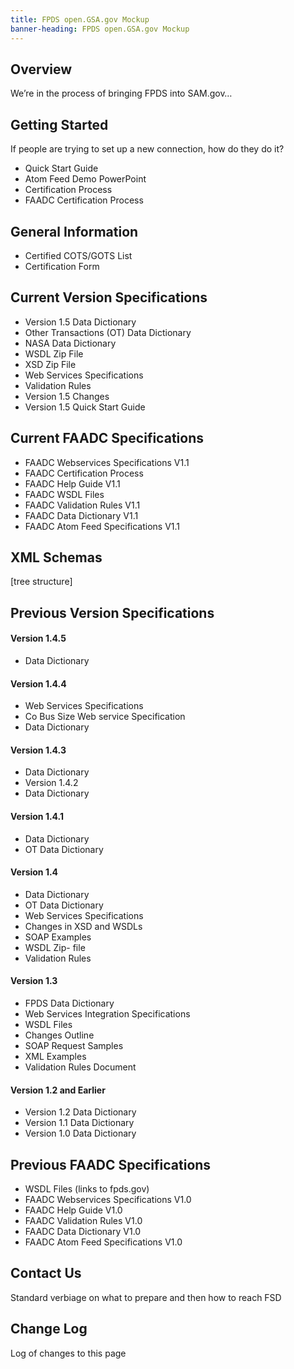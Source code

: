 ```yaml
---
title: FPDS open.GSA.gov Mockup
banner-heading: FPDS open.GSA.gov Mockup
---
```


## Overview
We’re in the process of bringing FPDS into SAM.gov…

## Getting Started
If people are trying to set up a new connection, how do they do it?
- Quick Start Guide
- Atom Feed Demo PowerPoint
- Certification Process
- FAADC Certification Process

## General Information
- Certified COTS/GOTS List
- Certification Form

## Current Version Specifications
- Version 1.5 Data Dictionary
- Other Transactions (OT) Data Dictionary
- NASA Data Dictionary
- WSDL Zip File
- XSD Zip File
- Web Services Specifications
- Validation Rules
- Version 1.5 Changes
- Version 1.5 Quick Start Guide

## Current FAADC Specifications
- FAADC Webservices Specifications V1.1
- FAADC Certification Process
- FAADC Help Guide V1.1
- FAADC WSDL Files
- FAADC Validation Rules V1.1
- FAADC Data Dictionary V1.1
- FAADC Atom Feed Specifications V1.1

## XML Schemas
[tree structure]

## Previous Version Specifications
#### Version 1.4.5
- Data Dictionary
#### Version 1.4.4
- Web Services Specifications
- Co Bus Size Web service Specification
- Data Dictionary
#### Version 1.4.3
- Data Dictionary
- Version 1.4.2
- Data Dictionary
#### Version 1.4.1
- Data Dictionary
- OT Data Dictionary
#### Version 1.4
- Data Dictionary
- OT Data Dictionary
- Web Services Specifications
- Changes in XSD and WSDLs
- SOAP Examples
- WSDL Zip- file
- Validation Rules
#### Version 1.3
- FPDS Data Dictionary
- Web Services Integration Specifications
- WSDL Files
- Changes Outline
- SOAP Request Samples
- XML Examples
- Validation Rules Document
#### Version 1.2 and Earlier
- Version 1.2 Data Dictionary
- Version 1.1 Data Dictionary
- Version 1.0 Data Dictionary

## Previous FAADC Specifications
- WSDL Files (links to fpds.gov)
- FAADC Webservices Specifications V1.0
- FAADC Help Guide V1.0
- FAADC Validation Rules V1.0
- FAADC Data Dictionary V1.0
- FAADC Atom Feed Specifications V1.0

## Contact Us
Standard verbiage on what to prepare and then how to reach FSD

## Change Log
Log of changes to this page


